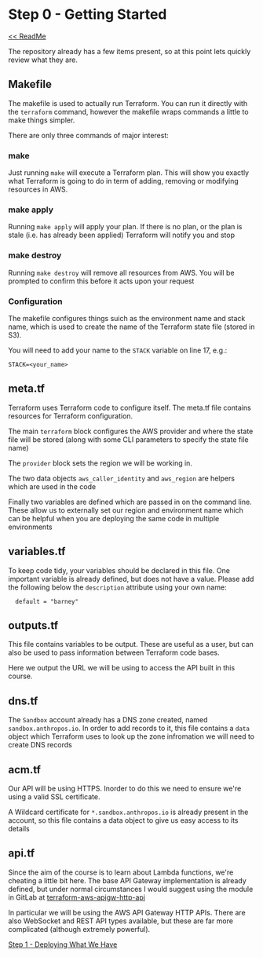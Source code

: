 # Step 0 - Getting Started

[ << ReadMe](../README.md)

The repository already has a few items present, so at this point lets quickly
review what they are.

## Makefile

The makefile is used to actually run Terraform.  You can run it directly with
the `terraform` command, however the makefile wraps commands a little to make
things simpler.

There are only three commands of major interest:

### make

Just running `make` will execute a Terraform plan.  This will show you exactly
what Terraform is going to do in term of adding, removing or modifying resources
in AWS.

### make apply

Running `make apply` will apply your plan.  If there is no plan, or the plan is
stale (i.e. has already been applied) Terraform will notify you and stop

### make destroy

Running `make destroy` will remove all resources from AWS.  You will be prompted
to confirm this before it acts upon your request

### Configuration

The makefile configures things suich as the environment name and stack name,
which is used to create the name of the Terraform state file (stored in S3).

You will need to add your name to the `STACK` variable on line 17, e.g.:

```
STACK=<your_name>
```

## meta.tf

Terraform uses Terraform code to configure itself.  The meta.tf file contains
resources for Terraform configuration.

The main `terraform` block configures the AWS provider and where the state file
will be stored (along with some CLI parameters to specify the state file name)

The `provider` block sets the region we will be working in.

The two data objects `aws_caller_identity` and `aws_region` are helpers which
are used in the code

Finally two variables are defined which are passed in on the command line.
These allow us to externally set our region and environment name which can be
helpful when you are deploying the same code in multiple environments

## variables.tf

To keep code tidy, your variables should be declared in this file.  One
important variable is already defined, but does not have a value.  Please add
the following below the `description` attribute using your own name:

```
  default = "barney"
```

## outputs.tf

This file contains variables to be output.  These are useful as a user, but can 
also be used to pass information between Terraform code bases.

Here we output the URL we will be using to access the API built in this course.

## dns.tf

The `Sandbox` account already has a DNS zone created, named
`sandbox.anthropos.io`.  In order to add records to it, this file contains a
`data` object which Terraform uses to look up the zone infromation we will need
to create DNS records

## acm.tf

Our API will be using HTTPS.  Inorder to do this we need to ensure we're using a
valid SSL certificate.

A Wildcard certificate for `*.sandbox.anthropos.io` is already present in the
account, so this file contains a data object to give us easy access to its
details

## api.tf

Since the aim of the course is to learn about Lambda functions, we're cheating a
little bit here.  The base API Gateway implementation is already defined, but
under normal circumstances I would suggest using the module in GitLab at
[terraform-aws-apigw-http-api](http://gitlab.aws.anthropos.io/open/terraform-aws-apigw-http-api)

In particular we will be using the AWS API Gateway HTTP APIs.  There are also
WebSocket and REST API types available, but these are far more complicated
(although extremely powerful).  

[Step 1 - Deploying What We Have](./1.md)